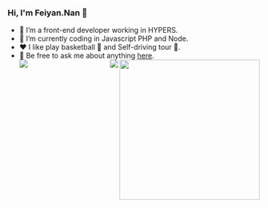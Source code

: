 ### Hi, I'm Feiyan.Nan 👋


- 🌱 I’m a front-end developer working in HYPERS.
- 🤔 I’m currently coding in Javascript PHP and Node.
- ❤️ I like play basketball 🏀 and Self-driving tour 🚗.
- 💬 Be free to ask me about anything [here](https://github.com/nanfeiyan123/nanfeiyan123/issues).
  <img align="right" height="280" src="https://pic2.zhimg.com/v2-28020003d4a493c78d8202ba6c35f179_b.webp">
  <img align="left" src="https://github-readme-stats.vercel.app/api?username=nanfeiyan123&show_icons=true&hide_border=true">
  <img align="right" src="https://github-readme-stats.vercel.app/api/top-langs/?username=nanfeiyan123&hide_border=true">
</div>